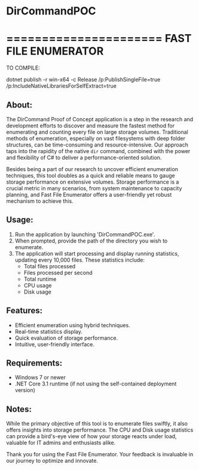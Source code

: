# DirCommandPOC


======================
FAST FILE ENUMERATOR
======================

TO COMPILE:

dotnet publish -r win-x64 -c Release /p:PublishSingleFile=true /p:IncludeNativeLibrariesForSelfExtract=true

About:
------
The DirCommand Proof of Concept application is a step in the research and development efforts to discover and measure the fastest method for enumerating and counting every file on large storage volumes. Traditional methods of enumeration, especially on vast filesystems with deep folder structures, can be time-consuming and resource-intensive. Our approach taps into the rapidity of the native `dir` command, combined with the power and flexibility of C# to deliver a performance-oriented solution.

Besides being a part of our research to uncover efficient enumeration techniques, this tool doubles as a quick and reliable means to gauge storage performance on extensive volumes. Storage performance is a crucial metric in many scenarios, from system maintenance to capacity planning, and Fast File Enumerator offers a user-friendly yet robust mechanism to achieve this.

Usage:
------
1. Run the application by launching 'DirCommandPOC.exe'.
2. When prompted, provide the path of the directory you wish to enumerate.
3. The application will start processing and display running statistics, updating every 10,000 files. These statistics include:
    - Total files processed
    - Files processed per second
    - Total runtime
    - CPU usage
    - Disk usage

Features:
---------
- Efficient enumeration using hybrid techniques.
- Real-time statistics display.
- Quick evaluation of storage performance.
- Intuitive, user-friendly interface.

Requirements:
-------------
- Windows 7 or newer
- .NET Core 3.1 runtime (if not using the self-contained deployment version)

Notes:
------
While the primary objective of this tool is to enumerate files swiftly, it also offers insights into storage performance. The CPU and Disk usage statistics can provide a bird's-eye view of how your storage reacts under load, valuable for IT admins and enthusiasts alike.

Thank you for using the Fast File Enumerator. Your feedback is invaluable in our journey to optimize and innovate.

